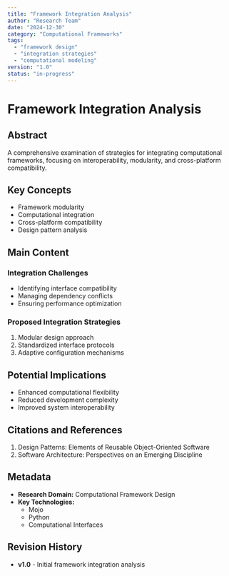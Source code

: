 ```yaml
---
title: "Framework Integration Analysis"
author: "Research Team"
date: "2024-12-30"
category: "Computational Frameworks"
tags:
  - "framework design"
  - "integration strategies"
  - "computational modeling"
version: "1.0"
status: "in-progress"
---
```


# Framework Integration Analysis

## Abstract

A comprehensive examination of strategies for integrating computational frameworks, focusing on interoperability, modularity, and cross-platform compatibility.

## Key Concepts

- Framework modularity
- Computational integration
- Cross-platform compatibility
- Design pattern analysis

## Main Content

### Integration Challenges

- Identifying interface compatibility
- Managing dependency conflicts
- Ensuring performance optimization

### Proposed Integration Strategies

1. Modular design approach
2. Standardized interface protocols
3. Adaptive configuration mechanisms

## Potential Implications

- Enhanced computational flexibility
- Reduced development complexity
- Improved system interoperability

## Citations and References

1. Design Patterns: Elements of Reusable Object-Oriented Software
2. Software Architecture: Perspectives on an Emerging Discipline

## Metadata

- **Research Domain:** Computational Framework Design
- **Key Technologies:**
  - Mojo
  - Python
  - Computational Interfaces

## Revision History

- **v1.0** - Initial framework integration analysis
